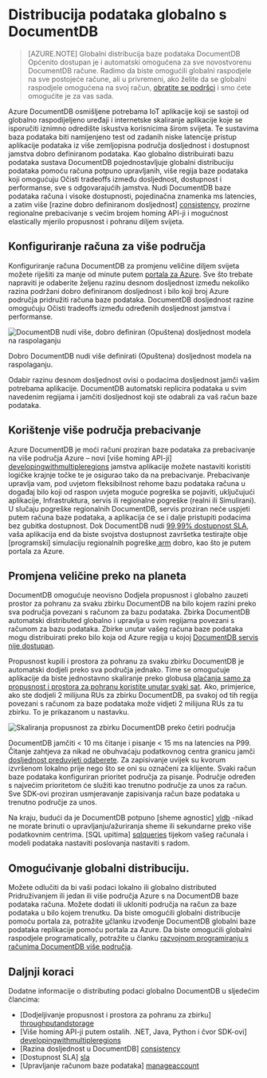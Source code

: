 <properties
   pageTitle="Distribucija podataka globalno pomoću DocumentDB | Microsoft Azure"
   description="Saznajte više o zemlj replikacije, prebacivanje i podataka planeta skaliranje oporavak koje su pomoću globalni bazama podataka iz Azure DocumentDB, potpuno upravljanih NoSQL servis za baze podataka."
   services="documentdb"
   documentationCenter=""
   authors="kiratp"
   manager="jhubbard"
   editor=""/>

<tags
   ms.service="documentdb"
   ms.devlang="multiple"
   ms.topic="article"
   ms.tgt_pltfrm="na"
   ms.workload="na"
   ms.date="08/15/2016"
   ms.author="kipandya"/>
   
   
# <a name="distribute-data-globally-with-documentdb"></a>Distribucija podataka globalno s DocumentDB

> [AZURE.NOTE] Globalni distribucija baze podataka DocumentDB Općenito dostupan je i automatski omogućena za sve novostvorenu DocumentDB račune. Radimo da biste omogućili globalni raspodjele na sve postojeće račune, ali u privremeni, ako želite da se globalni raspodjele omogućena na svoj račun, [obratite se podršci](https://portal.azure.com/?#blade/Microsoft_Azure_Support/HelpAndSupportBlade) i smo ćete omogućite je za vas sada.

Azure DocumentDB osmišljene potrebama IoT aplikacije koji se sastoji od globalno raspodijeljeno uređaji i internetske skaliranje aplikacije koje se isporučiti iznimno odredište iskustva korisnicima širom svijeta. Te sustavima baza podataka biti namijenjeno test od zadanih niske latencije pristup aplikacije podataka iz više zemljopisna područja dosljednost i dostupnost jamstva dobro definiranom podataka. Kao globalno distribuirati bazu podataka sustava DocumentDB pojednostavljuje globalni distribuciju podataka pomoću računa potpuno upravljanih, više regija baze podataka koji omogućuju Očisti tradeoffs između dosljednost, dostupnost i performanse, sve s odgovarajućih jamstva. Nudi DocumentDB baze podataka računa i visoke dostupnosti, pojedinačna znamenka ms latencies, a zatim više [razine dobro definiranom dosljednost] [consistency], prozirne regionalne prebacivanje s većim brojem homing API-ji i mogućnost elastically mjerilo propusnost i pohranu diljem svijeta. 

  
## <a name="configuring-multi-region-accounts"></a>Konfiguriranje računa za više područja

Konfiguriranje računa DocumentDB za promjenu veličine diljem svijeta možete riješiti za manje od minute putem [portala za Azure](documentdb-portal-global-replication.md). Sve što trebate napraviti je odaberite željenu razinu desnom dosljednost između nekoliko razina podržani dobro definiranom dosljednost i bilo koji broj Azure područja pridružiti računa baze podataka. DocumentDB dosljednost razine omogućuju Očisti tradeoffs između određenih dosljednost jamstva i performanse. 

![DocumentDB nudi više, dobro definiran (Opuštena) dosljednost modela na raspolaganju][1]

Dobro DocumentDB nudi više definirati (Opuštena) dosljednost modela na raspolaganju.

Odabir razinu desnom dosljednost ovisi o podacima dosljednost jamči vašim potrebama aplikacije. DocumentDB automatski replicira podataka u svim navedenim regijama i jamčiti dosljednost koji ste odabrali za vaš račun baze podataka. 


## <a name="using-multi-region-failover"></a>Korištenje više područja prebacivanje 

Azure DocumentDB je moći računi proziran baze podataka za prebacivanje na više područja Azure – novi [više homing API-ji] [ developingwithmultipleregions] jamstva aplikacije možete nastaviti koristiti logičke krajnje točke te je osigurao tako da na prebacivanje. Prebacivanje upravlja vam, pod uvjetom fleksibilnost rehome bazu podataka računa u događaj bilo koji od raspon uvjeta moguće pogreška se pojaviti, uključujući aplikacije, Infrastruktura, servis ili regionalne pogreške (realni ili Simulirani). U slučaju pogreške regionalnih DocumentDB, servis proziran neće uspjeti putem računa baze podataka, a aplikacija će se i dalje pristupiti podacima bez gubitka dostupnost. Dok DocumentDB nudi [99,99% dostupnost SLA][sla], vaša aplikacija end da biste svojstva dostupnost završetka testirajte obje [programski] simulaciju regionalnih pogreške[ arm] dobro, kao što je putem portala za Azure.


## <a name="scaling-across-the-planet"></a>Promjena veličine preko na planeta
DocumentDB omogućuje neovisno Dodjela propusnost i globalno zauzeti prostor za pohranu za svaku zbirku DocumentDB na bilo kojem razini preko sva područja povezani s računom za bazu podataka. Zbirka DocumentDB automatski distributed globalno i upravlja u svim regijama povezani s računom za bazu podataka. Zbirke unutar vašeg računa baze podataka mogu distribuirati preko bilo koja od Azure regija u kojoj [DocumentDB servis nije dostupan][serviceregions]. 

Propusnost kupili i prostora za pohranu za svaku zbirku DocumentDB je automatski dodjeli preko sva područja jednako. Time se omogućuje aplikacije da biste jednostavno skaliranje preko globusa [plaćanja samo za propusnost i prostora za pohranu koristite unutar svaki sat][pricing]. Ako, primjerice, ako ste dodjeli 2 milijuna RUs za zbirku DocumentDB, pa svakoj od tih regija povezani s računom za baze podataka može vidjeti 2 milijuna RUs za tu zbirku. To je prikazanom u nastavku.

![Skaliranja propusnost za zbirku DocumentDB preko četiri područja][2]

DocumentDB jamčiti < 10 ms čitanje i pisanje < 15 ms na latencies na P99. Čitanje zahtjeva za nikad ne obuhvaćaju podatkovnog centra granicu jamči [dosljednost preduvjeti odaberete][consistency]. Za zapisivanje uvijek su kvorum izvršenom lokalno prije nego što se oni su označeni za klijente. Svaki račun baze podataka konfiguriran prioritet područja za pisanje. Područje određen s najvećim prioritetom će služiti kao trenutno područje za unos za račun. Sve SDK-ovi proziran usmjeravanje zapisivanja račun baze podataka u trenutno područje za unos. 

Na kraju, budući da je DocumentDB potpuno [sheme agnostic] [ vldb] -nikad ne morate brinuti o upravljanju/ažuriranja sheme ili sekundarne preko više podatkovnim centrima. [SQL upitima] [ sqlqueries] tijekom vašeg računala i modeli podataka nastaviti poslovanja nastaviti s radom. 


## <a name="enabling-global-distribution"></a>Omogućivanje globalni distribuciju. 

Možete odlučiti da bi vaši podaci lokalno ili globalno distributed Pridruživanjem ili jedan ili više područja Azure s na DocumentDB baze podataka računa. Možete dodati ili ukloniti područja na račun za baze podataka u bilo kojem trenutku. Da biste omogućili globalni distribucije pomoću portala za, potražite [u](documentdb-portal-global-replication.md)članku izvođenje DocumentDB globalni baze podataka replikacije pomoću portala za Azure. Da biste omogućili globalni raspodjele programatically, potražite u članku [razvojnom programiranju s računima DocumentDB više područja](documentdb-developing-with-multiple-regions.md).

## <a name="next-steps"></a>Daljnji koraci

Dodatne informacije o distributing podaci globalno DocumentDB u sljedećim člancima:

* [Dodjeljivanje propusnost i prostora za pohranu za zbirku] [throughputandstorage]
* [Više homing API-ji putem ostalih. .NET, Java, Python i čvor SDK-ovi] [developingwithmultipleregions]
* [Razina dosljednost u DocumentDB] [consistency]
* [Dostupnost SLA] [sla]
* [Upravljanje računom baze podataka] [manageaccount]

[1]: ./media/documentdb-distribute-data-globally/consistency-tradeoffs.png
[2]: ./media/documentdb-distribute-data-globally/collection-regions.png

<!--Reference style links - using these makes the source content way more readable than using inline links-->
[pcolls]: documentdb-partition-data.md
[consistency]: documentdb-consistency-levels.md
[consistencytradeooffs]: ./documentdb-consistency-levels/#consistency-levels-and-tradeoffs
[developingwithmultipleregions]: documentdb-developing-with-multiple-regions.md
[createaccount]: documentdb-create-account.md
[manageaccount]: documentdb-manage-account.md
[manageaccount-consistency]: documentdb-manage-account.md#consistency
[throughputandstorage]: documentdb-manage.md
[arm]: documentdb-automation-resource-manager-cli.md
[regions]: https://azure.microsoft.com/regions/
[serviceregions]: https://azure.microsoft.com/en-us/regions/#services 
[pricing]: https://azure.microsoft.com/pricing/details/documentdb/
[sla]: https://azure.microsoft.com/support/legal/sla/documentdb/ 
[vldb]: http://www.vldb.org/pvldb/vol8/p1668-shukla.pdf
[sqlqueries]: documentdb-sql-query.md

